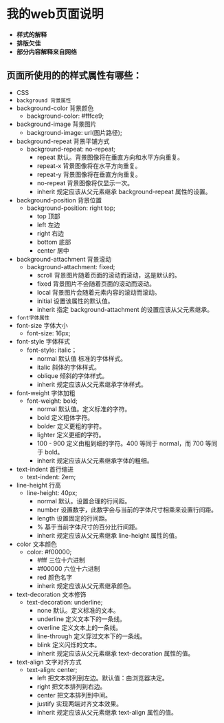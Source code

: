 # 我的web页面说明
- **样式的解释**
- **排版欠佳**
- **部分内容解释来自网络**
## 页面所使用的的样式属性有哪些：
- CSS
- `background 背景属性`
- background-color 背景颜色
  - background-color: #fffce9;
- background-image 背景图片
  - background-image: url(图片路径);
- background-repeat 背景平铺方式
  - background-repeat: no-repeat; 
    - repeat	默认。背景图像将在垂直方向和水平方向重复。
    - repeat-x	背景图像将在水平方向重复。
    - repeat-y	背景图像将在垂直方向重复。
    - no-repeat	背景图像将仅显示一次。
    - inherit	规定应该从父元素继承 background-repeat 属性的设置。
- background-position 背景位置
  - background-position: right top;
    - top 顶部
    - left 左边
    - right 右边
    - bottom 底部
    - center 居中
- background-attachment 背景滚动
  - background-attachment: fixed;
    - scroll	背景图片随着页面的滚动而滚动，这是默认的。
    - fixed	背景图片不会随着页面的滚动而滚动。
    - local	背景图片会随着元素内容的滚动而滚动。
    - initial	设置该属性的默认值。 
    - inherit	指定 background-attachment 的设置应该从父元素继承。
- `font字体属性`
- font-size 字体大小
  - font-size: 16px;
- font-style 字体样式
  - font-style: italic；
    - normal	默认值 标准的字体样式。
    - italic	斜体的字体样式。
    - oblique	倾斜的字体样式。
    - inherit	规定应该从父元素继承字体样式。
- font-weight 字体加粗
  - font-weight: bold;
    - normal	默认值。定义标准的字符。
    - bold	定义粗体字符。
    - bolder	定义更粗的字符。
    - lighter	定义更细的字符。
    - 100 - 900 定义由粗到细的字符。400 等同于 normal，而 700 等同于 bold。
    - inherit	规定应该从父元素继承字体的粗细。
- text-indent 首行缩进
  - text-indent: 2em;
- line-height 行高
  - line-height: 40px;
    - normal	默认。设置合理的行间距。
    - number	设置数字，此数字会与当前的字体尺寸相乘来设置行间距。
    - length	设置固定的行间距。
    - %	基于当前字体尺寸的百分比行间距。
    - inherit	规定应该从父元素继承 line-height 属性的值。
- color 文本颜色
  - color: #f00000;
    - #fff 三位十六进制
    - #f00000 六位十六进制
    - red 颜色名字
    - inherit	规定应该从父元素继承颜色。
- text-decoration 文本修饰
  - text-decoration: underline;
    - none	默认。定义标准的文本。
    - underline	定义文本下的一条线。
    - overline	定义文本上的一条线。
    - line-through	定义穿过文本下的一条线。
    - blink	定义闪烁的文本。
    - inherit	规定应该从父元素继承 text-decoration 属性的值。
- text-align 文字对齐方式
  - text-align: center;
    - left	把文本排列到左边。默认值：由浏览器决定。
    - right	把文本排列到右边。
    - center	把文本排列到中间。
    - justify	实现两端对齐文本效果。
    - inherit	规定应该从父元素继承 text-align 属性的值。
